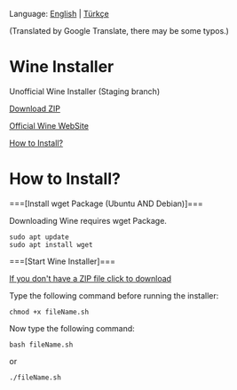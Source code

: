 Language: [English](README.md#readme) | [Türkçe](BENİOKU.md#readme)

(Translated by Google Translate, there may be some typos.)
# Wine Installer
Unofficial Wine Installer (Staging branch)

[Download ZIP](https://github.com/OverdueWeevil2/Wine-Installer/archive/main.zip)

[Official Wine WebSite](https://winehq.org)

[How to Install?](#how-to-install)

# How to Install?
===[Install wget Package (Ubuntu AND Debian)]===

Downloading Wine requires wget Package.

    sudo apt update
    sudo apt install wget
    
===[Start Wine Installer]===

[If you don't have a ZIP file click to download](https://github.com/OverdueWeevil2/Wine-Installer/archive/main.zip)

Type the following command before running the installer:

    chmod +x fileName.sh
Now type the following command:

    bash fileName.sh
or

    ./fileName.sh
